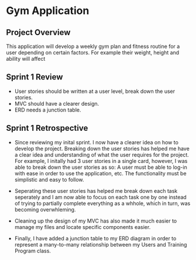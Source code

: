 # Gym Application

## Project Overview 
This application will develop a weekly gym plan and fitness routine for a user depending on certain factors. For example their weight, height and ability will affect 

## Sprint 1 Review 
- User stories should be written at a user level, break down the user stories.
- MVC should have a clearer design.
- ERD needs a junction table.

## Sprint 1 Retrospective 

- Since reviewing my inital sprint. I now have a clearer idea on how to develop the project. Breaking down the user stories has helped me have a clear idea and understanding of what the user requires for the project. For example, I initally had 3 user stories in a single card, however, I was able to break down the user stories as so: A user must be able to log-in with ease in order to use the application, etc. The functionality must be simplistic and easy to follow. 

- Seperating these user stories has helped me break down each task seperately and I am now able to focus on each task one by one instead of trying to partially complete everything as a whhole, which in turn, was becoming overwhleming. 

- Cleaning up the design of my MVC has also made it much easier to manage my files and locate specific components easier.

- Finally, I have added a junction table to my ERD diagram in order to represent a many-to-many relationship between my Users and Training Program class.
